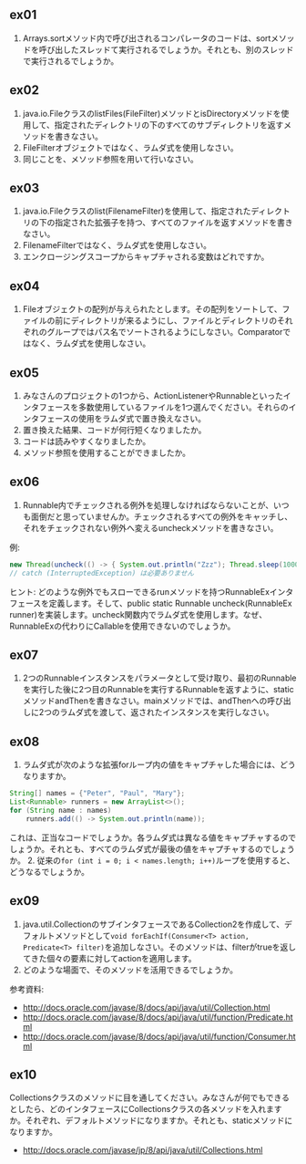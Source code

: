 ## ex01

1. Arrays.sortメソッド内で呼び出されるコンパレータのコードは、sortメソッドを呼び出したスレッドて実行されるでしょうか。それとも、別のスレッドで実行されるでしょうか。

## ex02

1. java.io.FileクラスのlistFiles(FileFilter)メソッドとisDirectoryメソッドを使用して、指定されたディレクトリの下のすべてのサブディレクトリを返すメソッドを書きなさい。
2. FileFilterオブジェクトではなく、ラムダ式を使用しなさい。
3. 同じことを、メソッド参照を用いて行いなさい。

## ex03

1. java.io.Fileクラスのlist(FilenameFilter)を使用して、指定されたディレクトリの下の指定された拡張子を持つ、すべてのファイルを返すメソッドを書きなさい。
2. FilenameFilterではなく、ラムダ式を使用しなさい。
3. エンクロージングスコープからキャプチャされる変数はどれですか。

## ex04

1. Fileオブジェクトの配列が与えられたとします。その配列をソートして、ファイルの前にディレクトリが来るようにし、ファイルとディレクトリのそれぞれのグループではパス名でソートされるようにしなさい。Comparatorではなく、ラムダ式を使用しなさい。

## ex05

1. みなさんのプロジェクトの1つから、ActionListenerやRunnableといったインタフェースを多数使用しているファイルを1つ選んでください。それらのインタフェースの使用をラムダ式で置き換えなさい。
2. 置き換えた結果、コードが何行短くなりましたか。
3. コードは読みやすくなりましたか。
4. メソッド参照を使用することができましたか。

## ex06

1. Runnable内でチェックされる例外を処理しなければならないことが、いつも面倒だと思っていませんか。チェックされるすべての例外をキャッチし、それをチェックされない例外へ変えるuncheckメソッドを書きなさい。

例:

```java
new Thread(uncheck(() -> { System.out.println("Zzz"); Thread.sleep(1000); })).start();
// catch (InterruptedException) は必要ありません
```

ヒント: どのような例外でもスローできるrunメソッドを持つRunnableExインタフェースを定義します。そして、public static Runnable uncheck(RunnableEx runner)を実装します。uncheck関数内でラムダ式を使用します。なぜ、RunnableExの代わりにCallable<Void>を使用できないのでしょうか。

## ex07

1. 2つのRunnableインスタンスをパラメータとして受け取り、最初のRunnableを実行した後に2つ目のRunnableを実行するRunnableを返すように、staticメソッドandThenを書きなさい。mainメソッドでは、andThenへの呼び出しに2つのラムダ式を渡して、返されたインスタンスを実行しなさい。

## ex08

1. ラムダ式が次のような拡張forループ内の値をキャプチャした場合には、どうなりますか。

```java
String[] names = {"Peter", "Paul", "Mary"};
List<Runnable> runners = new ArrayList<>();
for (String name : names)
    runners.add(() -> System.out.println(name));
```

これは、正当なコードでしょうか。各ラムダ式は異なる値をキャプチャするのでしょうか。それとも、すべてのラムダ式が最後の値をキャプチャするのでしょうか。
2. 従来の`for (int i = 0; i < names.length; i++)`ループを使用すると、どうなるでしょうか。

## ex09

1. java.util.CollectionのサブインタフェースであるCollection2を作成して、デフォルトメソッドとして`void forEachIf(Consumer<T> action, Predicate<T> filter)`を追加しなさい。そのメソッドは、filterがtrueを返してきた個々の要素に対してactionを適用します。
2. どのような場面で、そのメソッドを活用できるでしょうか。

参考資料:

* http://docs.oracle.com/javase/8/docs/api/java/util/Collection.html
* http://docs.oracle.com/javase/8/docs/api/java/util/function/Predicate.html
* http://docs.oracle.com/javase/8/docs/api/java/util/function/Consumer.html

## ex10

Collectionsクラスのメソッドに目を通してください。みなさんが何でもできるとしたら、どのインタフェースにCollectionsクラスの各メソッドを入れますか。それぞれ、デフォルトメソッドになりますか。それとも、staticメソッドになりますか。

* http://docs.oracle.com/javase/jp/8/api/java/util/Collections.html
